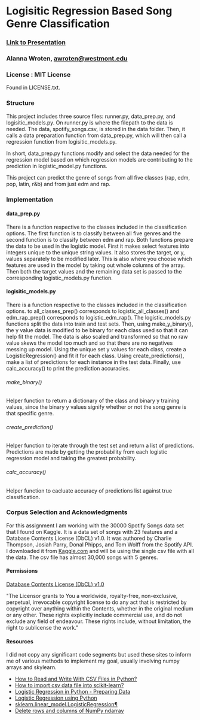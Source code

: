# Logisitic Regression Based Song Genre Classification

### [Link to Presentation](https://docs.google.com/presentation/d/1Uf5R8ULaxdBA8AckcTLqVd0WbE3RM_-HcaL8Xlz130A/edit?usp=sharing)

### Alanna Wroten, awroten@westmont.edu

### License : MIT License
Found in LICENSE.txt.

### Structure

This project includes three source files: runner.py, data_prep.py, and logisitic_models.py.
On runner.py is where the filepath to the data is needed. The data, spotify_songs.csv, is stored 
in the data folder. Then, it calls a data preparation function from data_prep.py, which will then 
call a regression function from logisitic_models.py.

In short, data_prep.py functions modify and select the data needed for the regression model 
based on which regression models are contributing to the prediction in logistic_model.py functions.

This project can predict the genre of songs from all five classes (rap, edm, pop, latin, r&b) and 
from just edm and rap.

### Implementation

#### data_prep.py
There is a function respective to the classes included in the classification options. 
The first function is to classify between all five genres and the second function 
is to classify between edm and rap. Both functions prepare the data to be used in the logistic model.
First it makes select features into integers unique to the unique string values. It also stores the 
target, or y, values separately to be modified later. This is also where you choose which
features are used in the model by taking out whole columns of the array. Then both the target values
and the remaining data set is passed to the corresponding logistic_models.py function.

#### logisitic_models.py
There is a function respective to the classes included in the classification options. to all_classes_prep()
corresponds to logistic_all_classes() and edm_rap_prep() corresponds to logistic_edm_rap(). The logistic_models.py
functions split the data into train and test sets. Then, using make_y_binary(), the y value data is 
modified to be binary for each class used so that it can help fit the model. The data is also scaled and
transformed so that no raw value skews the model too much and so that there are no negatives messing up 
model. Using the unique set y values for each class, create a LogisticRegression() and fit it for each class.
Using create_predictions(), make a list of predictions for each instance in the test data. Finally, use 
calc_accuracy() to print the prediction accuracies.

###### make_binary()
Helper function to return a dictionary of the class and binary y training values, since the binary y values 
signify whether or not the song genre is that specific genre.

###### create_prediction()
Helper function to iterate through the test set and return a list of predictions. Predictions are 
made by getting the probability from each logistic regression model and taking the greatest probability.

###### calc_accuracy()
Helper function to cacluate accuracy of predictions list against true classification.

### Corpus Selection and Acknowledgments

For this assignment I am working with the 30000 Spotify Songs data set that I found on Kaggle.
It is a data set of songs with 23 features and a Database Contents License (DbCL) v1.0. It was 
authored by  Charlie Thompson, Josiah Parry, Donal Phipps, and Tom Wolff from the Spotify API.
I downloaded it from [Kaggle.com](https://www.kaggle.com/datasets/joebeachcapital/30000-spotify-songs/data)
and will be using the single csv file with all the data. The csv file has almost 30,000 songs with 5 genres.

#### Permissions
[Database Contents License (DbCL) v1.0](https://opendatacommons.org/licenses/dbcl/1-0/)

"The Licensor grants to You a worldwide, royalty-free, non-exclusive, perpetual,
irrevocable copyright license to do any act that is restricted by copyright over 
anything within the Contents, whether in the original medium or any other. These 
rights explicitly include commercial use, and do not exclude any field of endeavour. 
These rights include, without limitation, the right to sublicense the work."
#### Resources

I did not copy any significant code segments but used these sites to inform me of various methods to 
implement my goal, usually involving numpy arrays and skylearn.
 * [How to Read and Write With CSV Files in Python?](https://www.analyticsvidhya.com/blog/2021/08/python-tutorial-working-with-csv-file-for-data-science/#h-steps-to-read-csv-files-in-python-using-csv-reader)
 * [How to import csv data file into scikit-learn?](https://stackoverflow.com/questions/11023411/how-to-import-csv-data-file-into-scikit-learn) 
 * [Logistic Regression in Python - Preparing Data](https://www.tutorialspoint.com/logistic_regression_in_python/logistic_regression_in_python_preparing_data.htm)
 * [Logistic Regression using Python](https://www.geeksforgeeks.org/ml-logistic-regression-using-python/)
 * [sklearn.linear_model.LogisticRegression¶](https://scikit-learn.org/stable/modules/generated/sklearn.linear_model.LogisticRegression.html)
 * [Delete rows and columns of NumPy ndarray](https://www.geeksforgeeks.org/delete-rows-and-columns-of-numpy-ndarray/)
